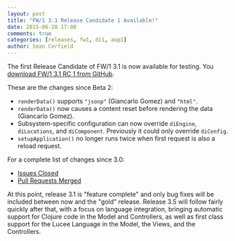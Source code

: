 ```yaml
---
layout: post
title: "FW/1 3.1 Release Candidate 1 Available!"
date: 2015-06-28 17:00
comments: true
categories: [releases, fw1, di1, aop1]
author: Sean Corfield
---
```

The first Release Candidate of FW/1 3.1 is now available for testing. You [download FW/1 3.1 RC 1 from GitHub](https://github.com/framework-one/fw1/releases/tag/v3.1-rc1).

These are the changes since Beta 2:

* `renderData()` supports `"jsonp"` (Giancarlo Gomez) and `"html"`.
* `renderData()` now causes a content reset before rendering the data (Giancarlo Gomez).
* Subsystem-specific configuration can now override `diEngine`, `diLocations`, and `diComponent`. Previously it could only override `diConfig`.
* `setupApplication()` no longer runs twice when first request is also a reload request.

For a complete list of changes since 3.0:

* [Issues Closed](https://github.com/framework-one/fw1/issues?q=is%3Aissue+is%3Aclosed+milestone%3A3.1)
* [Pull Requests Merged](https://github.com/framework-one/fw1/pulls?q=is%3Apr+is%3Aclosed+milestone%3A3.1)

At this point, release 3.1 is "feature complete" and only bug fixes will be included between now and the "gold" release. Release 3.5 will follow fairly quickly after that, with a focus on language integration, bringing
automatic support for Clojure code in the Model and Controllers, as well as first class support for the Lucee Language in the Model, the Views, and the Controllers.

